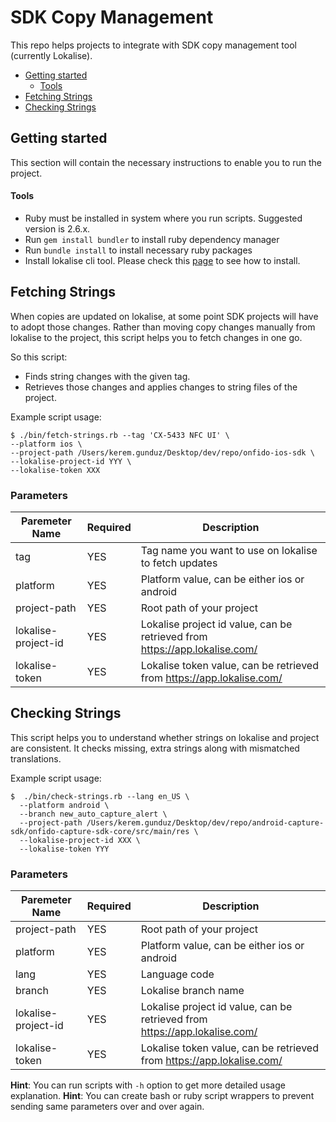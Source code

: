 # SDK Copy Management

This repo helps projects to integrate with SDK copy management tool (currently Lokalise).

- [Getting started](#getting-started)
  - [Tools](#tools)
- [Fetching Strings](#fetching-strings)
- [Checking Strings](#checking-strings)

## Getting started

This section will contain the necessary instructions to enable you to run the project.

#### Tools

- Ruby must be installed in system where you run scripts. Suggested version is 2.6.x.
- Run `gem install bundler` to install ruby dependency manager
- Run `bundle install` to install necessary ruby packages
- Install lokalise cli tool. Please check this [page](https://github.com/lokalise/lokalise-cli-2-go) to see how to install.

## Fetching Strings

When copies are updated on lokalise, at some point SDK projects will have to adopt those changes. Rather than  moving copy changes manually from lokalise to the project, this script helps you to fetch changes in one go.

So this script:

- Finds string changes with the given tag.
- Retrieves those changes and applies changes to string files of the project.

Example script usage:

```shell
$ ./bin/fetch-strings.rb --tag 'CX-5433 NFC UI' \
--platform ios \
--project-path /Users/kerem.gunduz/Desktop/dev/repo/onfido-ios-sdk \
--lokalise-project-id YYY \
--lokalise-token XXX
```

### Parameters

| Paremeter Name | Required          | Description                           |
|--------------------------------|---------------|----------------------------------|
| tag                      | YES | Tag name you want to use on lokalise to fetch updates |
| platform                 | YES | Platform value, can be either ios or android |
| project-path             | YES | Root path of your project |
| lokalise-project-id      | YES | Lokalise project id value, can be retrieved from https://app.lokalise.com/              |
| lokalise-token           | YES | Lokalise token value, can be retrieved from https://app.lokalise.com/ |

## Checking Strings

This script helps you to understand whether strings on lokalise and project are consistent. It checks missing, extra strings along with mismatched translations.

Example script usage:

```shell
$  ./bin/check-strings.rb --lang en_US \
  --platform android \
  --branch new_auto_capture_alert \
  --project-path /Users/kerem.gunduz/Desktop/dev/repo/android-capture-sdk/onfido-capture-sdk-core/src/main/res \
  --lokalise-project-id XXX \
  --lokalise-token YYY
```

### Parameters

| Paremeter Name | Required          | Description                      |
|----------------|-------------------|----------------------------------|
| project-path      | YES | Root path of your project |           
| platform          | YES | Platform value, can be either ios or android |
| lang              | YES | Language code |
| branch            | YES | Lokalise branch name |
| lokalise-project-id  | YES | Lokalise project id value, can be retrieved from https://app.lokalise.com/ |
| lokalise-token   | YES | Lokalise token value, can be retrieved from https://app.lokalise.com/ |

**Hint**: You can run scripts with `-h` option to get more detailed usage explanation.
**Hint**: You can create bash or ruby script wrappers to prevent sending same parameters over and over again.

